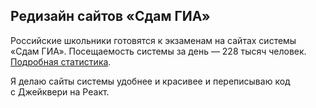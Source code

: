 ## Редизайн сайтов «Сдам ГИА»

Российские школьники готовятся к экзаменам на сайтах системы «Сдам ГИА». Посещаемость системы за день — 228 тысяч человек. [Подробная статистика](http://sidorchik.ru/blog/all/design-for-russian-high-school-students/).

Я делаю сайты системы удобнее и красивее и переписываю код с Джейквери на Реакт.
